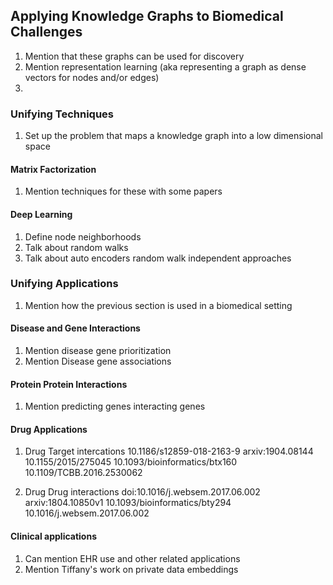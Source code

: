 ## Applying Knowledge Graphs to Biomedical Challenges

1. Mention that these graphs can be used for discovery
2. Mention representation learning (aka representing a graph as dense vectors for nodes and/or edges)
3. 

### Unifying Techniques

1. Set up the problem that maps a knowledge graph into a low dimensional space

#### Matrix Factorization

1. Mention techniques for these with some papers

#### Deep Learning

1. Define node neighborhoods
2. Talk about random walks 
3. Talk about auto encoders random walk independent approaches 

### Unifying Applications

1. Mention how the previous section is used in a biomedical setting

#### Disease and Gene Interactions

1. Mention disease gene prioritization
2. Mention Disease gene associations

#### Protein Protein Interactions

1. Mention predicting genes interacting genes

#### Drug Applications

1. Drug Target intercations
10.1186/s12859-018-2163-9
arxiv:1904.08144
10.1155/2015/275045
10.1093/bioinformatics/btx160
10.1109/TCBB.2016.2530062

2. Drug Drug interactions
doi:10.1016/j.websem.2017.06.002
arxiv:1804.10850v1
10.1093/bioinformatics/bty294
10.1016/j.websem.2017.06.002


#### Clinical applications

1. Can mention EHR use and other related applications
2. Mention Tiffany's work on private data embeddings
